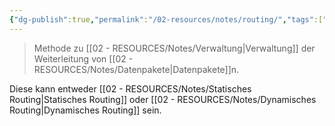 ```yaml
---
{"dg-publish":true,"permalink":"/02-resources/notes/routing/","tags":["ausbildung/gfn/ap1","informatik/netzwerk/gateway"],"noteIcon":"","updated":"2025-10-29T12:59:09.891+01:00"}
---
```


>Methode zu [[02 - RESOURCES/Notes/Verwaltung\|Verwaltung]] der Weiterleitung von [[02 - RESOURCES/Notes/Datenpakete\|Datenpakete]]n.

Diese kann entweder [[02 - RESOURCES/Notes/Statisches Routing\|Statisches Routing]] oder [[02 - RESOURCES/Notes/Dynamisches Routing\|Dynamisches Routing]] sein.